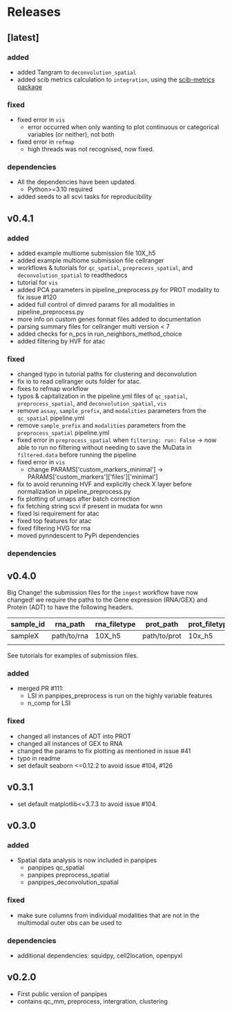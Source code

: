 
# Releases

## [latest]

### added

- added Tangram to `deconvolution_spatial`
- added scib metrics calculation to `integration`, using the [scib-metrics package](https://scib-metrics.readthedocs.io/en/latest/index.html)

### fixed

- fixed error in `vis`
  - error occurred when only wanting to plot continuous or categorical variables (or neither), not both
- fixed error in `refmap`
  - high threads was not recognised, now fixed.

### dependencies
- All the dependencies have been updated. 
  - Python>=3.10 required
- added seeds to all scvi tasks for reproducibility

## v0.4.1

### added

- added example multiome submission file 10X_h5
- added example multiome submission file cellranger
- workflows & tutorials for `qc_spatial`, `preprocess_spatial`, and `deconvolution_spatial` to readthedocs
- tutorial for `vis`
- added PCA parameters in pipeline_preprocess.py for PROT modality to fix issue #120
- added full control of dimred params for all modalities in pipeline_preprocess.py
- more info on custom genes format files added to documentation
- parsing summary files for cellranger multi version < 7
- added checks for n_pcs in run_neighbors_method_choice
- added filtering by HVF for atac

### fixed

- changed typo in tutorial paths for clustering and deconvolution
- fix io to read cellranger outs folder for atac.
- fixes to refmap workflow
- typos & capitalization in the pipeline.yml files of `qc_spatial`, `preprocess_spatial`, and `deconvolution_spatial`, `vis`
- remove `assay`, `sample_prefix`, and `modalities` parameters from the `qc_spatial` pipeline.yml
- remove `sample_prefix` and `modalities` parameters from the `preprocess_spatial` pipeline.yml
- fixed error in `preprocess_spatial` when `filtering: run: False`
    -> now able to run no filtering without needing to save the MuData in `filtered.data` before running the pipeline
- fixed error in `vis`
  - change PARAMS['custom_markers_minimal'] -> PARAMS['custom_markers']['files']['minimal']
- fix to avoid rerunning HVF and explicitly check X layer before normalization in pipeline_preprocess.py
- fix plotting of umaps after batch correction
- fix fetching string scvi if present in mudata for wnn
- fixed lsi requirement for atac
- fixed top features for atac
- fixed filtering HVG for rna
- moved pynndescent to PyPi dependencies

### dependencies

## v0.4.0

Big Change! the submission files for the `ingest` workflow have now changed! we require the paths to the Gene expression (RNA/GEX) and Protein (ADT) to have the following headers.

| sample_id | rna_path    | rna_filetype | prot_path    | prot_filetype |
| --------- | ----------- | ------------ | ------------ | ------------- |
| sampleX   | path/to/rna | 10X_h5       | path/to/prot | 10x_h5        |
|           |             |              |              |               |

See tutorials for examples of submission files.

### added

- merged PR #111:
  - LSI in panpipes_preprocess is run on the highly variable features
  - n_comp for LSI

### fixed

- changed all instances of ADT into PROT
- changed all instances of GEX to RNA
- changed the params to fix plotting as mentioned in issue #41
- typo in readme
- set default seaborn <=0.12.2 to avoid issue #104, #126

## v0.3.1

- set default matplotlib<=3.7.3 to avoid issue #104.

## v0.3.0

### added

- Spatial data analysis is now included in panpipes
  - panpipes qc_spatial
  - panpipes preprocess_spatial
  - panpipes_deconvolution_spatial

### fixed

- make sure columns from individual modalities that are not in the multimodal outer obs can be used to

### dependencies

- additional dependencies: squidpy, cell2location, openpyxl

## v0.2.0

- First public version of panpipes
- contains qc_mm, preprocess, intergration, clustering
